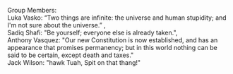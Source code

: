 Group Members:  
Luka Vasko: “Two things are infinite: the universe and human stupidity; and I'm not sure about the universe.” ,  
Sadiq Shafi: "Be yourself; everyone else is already taken.",  
Anthony Vasquez:  "Our new Constitution is now established, and has an appearance that promises permanency; but in this world nothing can be said to be certain, except death and taxes."  
Jack Wilson: "hawk Tuah, Spit on that thang!"  
